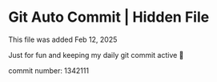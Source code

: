 # Git Auto Commit | Hidden File

This file was added Feb 12, 2025

Just for fun and keeping my daily git commit active 🤪

commit number: 1342111
